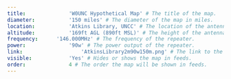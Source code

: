 ```yaml
---
title:				'W0UNC Hypothetical Map' # The title of the map.
diameter:			'150 miles' # The diameter of the map in miles.
location:			'Atkins Library, UNCC' # The location of the antenna.
altitude:			'169ft AGL (890ft MSL)' # The height of the antenna.
frequency:		'146.000MHz' # The frequency of the repeater.
power:				'90w' # The power output of the repeater.
link:					'AtkinsLibrary2m90w150m.png' # The link to the map image file.
visible:			'Yes' # Hides or shows the map in feeds.
order:				4 # The order the map will be shown in feeds.
---
```

